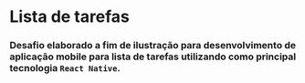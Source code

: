 # Lista de tarefas

### Desafio elaborado a fim de ilustração para desenvolvimento de aplicação mobile para lista de tarefas utilizando como principal tecnologia `React Native`.
